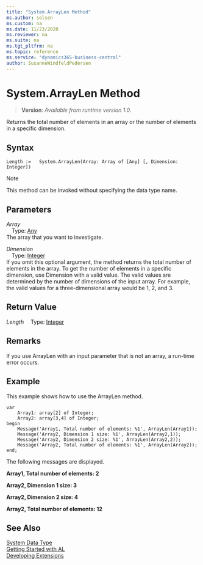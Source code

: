 ```yaml
---
title: "System.ArrayLen Method"
ms.author: solsen
ms.custom: na
ms.date: 11/23/2020
ms.reviewer: na
ms.suite: na
ms.tgt_pltfrm: na
ms.topic: reference
ms.service: "dynamics365-business-central"
author: SusanneWindfeldPedersen
---
```

[//]: # (START>DO_NOT_EDIT)
[//]: # (IMPORTANT:Do not edit any of the content between here and the END>DO_NOT_EDIT.)
[//]: # (Any modifications should be made in the .xml files in the ModernDev repo.)
# System.ArrayLen Method
> **Version**: _Available from runtime version 1.0._

Returns the total number of elements in an array or the number of elements in a specific dimension.


## Syntax
```
Length :=   System.ArrayLen(Array: Array of [Any] [, Dimension: Integer])
```
> [!NOTE]
> This method can be invoked without specifying the data type name.
## Parameters
*Array*  
&emsp;Type: [Any](../any/any-data-type.md)  
The array that you want to investigate.
        
*Dimension*  
&emsp;Type: [Integer](../integer/integer-data-type.md)  
If you omit this optional argument, the method returns the total number of elements in the array. To get the number of elements in a specific dimension, use Dimension with a valid value. The valid values are determined by the number of dimensions of the input array. For example, the valid values for a three-dimensional array would be 1, 2, and 3.  


## Return Value
*Length*
&emsp;Type: [Integer](../integer/integer-data-type.md)



[//]: # (IMPORTANT: END>DO_NOT_EDIT)

## Remarks

If you use ArrayLen with an input parameter that is not an array, a run-time error occurs.  
  
## Example

This example shows how to use the ArrayLen method.  
  
```al
var
    Array1: array[2] of Integer;
    Array2: array[3,4] of Integer;
begin
    Message('Array1, Total number of elements: %1', ArrayLen(Array1));  
    Message('Array2, Dimension 1 size: %1', ArrayLen(Array2,1));  
    Message('Array2, Dimension 2 size: %1', ArrayLen(Array2,2));  
    Message('Array2, Total number of elements: %1', ArrayLen(Array2));  
end;
```  
  
The following messages are displayed.  
  
**Array1, Total number of elements: 2**  
  
**Array2, Dimension 1 size: 3**  
  
**Array2, Dimension 2 size: 4**  
 
**Array2, Total number of elements: 12**  


## See Also

[System Data Type](system-data-type.md)  
[Getting Started with AL](../../devenv-get-started.md)  
[Developing Extensions](../../devenv-dev-overview.md)